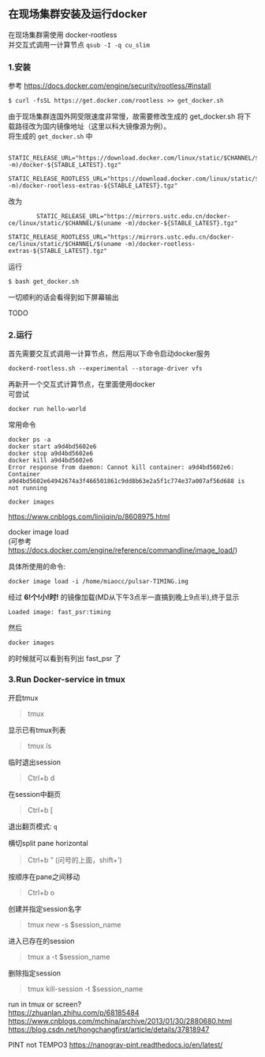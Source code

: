 ## 在现场集群安装及运行docker
在现场集群需使用 docker-rootless  
并交互式调用一计算节点
`qsub -I -q cu_slim`

### 1.安装
参考 https://docs.docker.com/engine/security/rootless/#install  

```
$ curl -fsSL https://get.docker.com/rootless >> get_docker.sh
```
由于现场集群连国外网受限速度非常慢，故需要修改生成的 get_docker.sh 将下载路径改为国内镜像地址（这里以科大镜像源为例）。  
将生成的 `get_docker.sh` 中
```
        STATIC_RELEASE_URL="https://download.docker.com/linux/static/$CHANNEL/$(uname -m)/docker-${STABLE_LATEST}.tgz"
        STATIC_RELEASE_ROOTLESS_URL="https://download.docker.com/linux/static/$CHANNEL/$(uname -m)/docker-rootless-extras-${STABLE_LATEST}.tgz"
```
改为
```
        STATIC_RELEASE_URL="https://mirrors.ustc.edu.cn/docker-ce/linux/static/$CHANNEL/$(uname -m)/docker-${STABLE_LATEST}.tgz"
        STATIC_RELEASE_ROOTLESS_URL="https://mirrors.ustc.edu.cn/docker-ce/linux/static/$CHANNEL/$(uname -m)/docker-rootless-extras-${STABLE_LATEST}.tgz"
```
运行
```
$ bash get_docker.sh
```
一切顺利的话会看得到如下屏幕输出


TODO  


### 2.运行
首先需要交互式调用一计算节点，然后用以下命令启动docker服务
```
dockerd-rootless.sh --experimental --storage-driver vfs
```
再新开一个交互式计算节点，在里面使用docker  
可尝试
```
docker run hello-world
```


常用命令
```
docker ps -a
docker start a9d4bd5602e6
docker stop a9d4bd5602e6
docker kill a9d4bd5602e6  
Error response from daemon: Cannot kill container: a9d4bd5602e6: Container a9d4bd5602e64942674a3f466501861c9dd8b63e2a5f1c774e37a007af56d688 is not running
```

```
docker images
```
https://www.cnblogs.com/linjiqin/p/8608975.html

docker image load   
(可参考 https://docs.docker.com/engine/reference/commandline/image_load/)

具体所使用的命令:
```
docker image load -i /home/miaocc/pulsar-TIMING.img
```
经过 **6!个!小!时!** 的镜像加载(MD从下午3点半一直搞到晚上9点半),终于显示  
```
Loaded image: fast_psr:timing
```
然后
```
docker images
```
的时候就可以看到有列出 fast_psr 了



### 3.Run Docker-service in tmux  
开启tmux
> tmux

显示已有tmux列表
> tmux ls

临时退出session
>Ctrl+b d  

在session中翻页
>Ctrl+b \[  

退出翻页模式: `q`

横切split pane horizontal
>Ctrl+b ” (问号的上面，shift+’)

按顺序在pane之间移动
>Ctrl+b o

创建并指定session名字
>tmux new -s $session_name

进入已存在的session
>tmux a -t $session_name

删除指定session
>tmux kill-session -t $session_name


run in tmux or screen?  
https://zhuanlan.zhihu.com/p/68185484  
https://www.cnblogs.com/mchina/archive/2013/01/30/2880680.html  
https://blog.csdn.net/hongchangfirst/article/details/37818947  

PINT not TEMPO3
https://nanograv-pint.readthedocs.io/en/latest/

